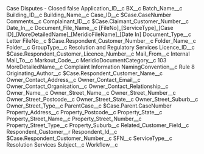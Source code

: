 <?xml version="1.0" encoding="UTF-8"?>
<CustomMetadata xmlns="http://soap.sforce.com/2006/04/metadata" xmlns:xsi="http://www.w3.org/2001/XMLSchema-instance" xmlns:xsd="http://www.w3.org/2001/XMLSchema">
    <label>Case Disputes - Closed</label>
    <protected>false</protected>
    <values>
        <field>Application_ID__c</field>
        <value xsi:nil="true"/>
    </values>
    <values>
        <field>BX__c</field>
        <value xsi:nil="true"/>
    </values>
    <values>
        <field>Batch_Name__c</field>
        <value xsi:nil="true"/>
    </values>
    <values>
        <field>Building_ID__c</field>
        <value xsi:nil="true"/>
    </values>
    <values>
        <field>Building_Name__c</field>
        <value xsi:nil="true"/>
    </values>
    <values>
        <field>Case_ID__c</field>
        <value xsi:type="xsd:string">$Case.CaseNumber</value>
    </values>
    <values>
        <field>Comments__c</field>
        <value xsi:nil="true"/>
    </values>
    <values>
        <field>Complainant_ID__c</field>
        <value xsi:type="xsd:string">$Case.Claimant_Customer_Number__c</value>
    </values>
    <values>
        <field>Date_In__c</field>
        <value xsi:nil="true"/>
    </values>
    <values>
        <field>Document_File_Name__c</field>
        <value xsi:type="xsd:string">[FileNo]_[ServiceType]_[Case ID]_[MoreDetailedName]_[MeridioFileName]_[Date In]</value>
    </values>
    <values>
        <field>Document_Type__c</field>
        <value xsi:type="xsd:string">Letter</value>
    </values>
    <values>
        <field>FileNo__c</field>
        <value xsi:type="xsd:string">$Case.Respondent_Customer_Number__c</value>
    </values>
    <values>
        <field>Folder_Name__c</field>
        <value xsi:nil="true"/>
    </values>
    <values>
        <field>Folder__c</field>
        <value xsi:nil="true"/>
    </values>
    <values>
        <field>GroupType__c</field>
        <value xsi:type="xsd:string">Resolution and Regulatory Services</value>
    </values>
    <values>
        <field>Licence_ID__c</field>
        <value xsi:type="xsd:string">$Case.Respondent_Customer_Licence_Number__c</value>
    </values>
    <values>
        <field>Mail_From__c</field>
        <value xsi:type="xsd:string">Internal</value>
    </values>
    <values>
        <field>Mail_To__c</field>
        <value xsi:nil="true"/>
    </values>
    <values>
        <field>Markout_Code__c</field>
        <value xsi:nil="true"/>
    </values>
    <values>
        <field>MeridioDocumentCategory__c</field>
        <value xsi:type="xsd:string">103</value>
    </values>
    <values>
        <field>MoreDetailedName__c</field>
        <value xsi:type="xsd:string">Complaint Information</value>
    </values>
    <values>
        <field>NamingConvention__c</field>
        <value xsi:type="xsd:string">Rule 8</value>
    </values>
    <values>
        <field>Originating_Author__c</field>
        <value xsi:type="xsd:string">$Case.Respondent_Customer_Name__c</value>
    </values>
    <values>
        <field>Owner_Contact_Address__c</field>
        <value xsi:nil="true"/>
    </values>
    <values>
        <field>Owner_Contact_Email__c</field>
        <value xsi:nil="true"/>
    </values>
    <values>
        <field>Owner_Contact_Organisation__c</field>
        <value xsi:nil="true"/>
    </values>
    <values>
        <field>Owner_Contact_Relationship__c</field>
        <value xsi:nil="true"/>
    </values>
    <values>
        <field>Owner_Name__c</field>
        <value xsi:nil="true"/>
    </values>
    <values>
        <field>Owner_Street_Name__c</field>
        <value xsi:nil="true"/>
    </values>
    <values>
        <field>Owner_Street_Number__c</field>
        <value xsi:nil="true"/>
    </values>
    <values>
        <field>Owner_Street_Postcode__c</field>
        <value xsi:nil="true"/>
    </values>
    <values>
        <field>Owner_Street_State__c</field>
        <value xsi:nil="true"/>
    </values>
    <values>
        <field>Owner_Street_Suburb__c</field>
        <value xsi:nil="true"/>
    </values>
    <values>
        <field>Owner_Street_Type__c</field>
        <value xsi:nil="true"/>
    </values>
    <values>
        <field>ParentCase__c</field>
        <value xsi:type="xsd:string">$Case.Parent.CaseNumber</value>
    </values>
    <values>
        <field>Property_Address__c</field>
        <value xsi:nil="true"/>
    </values>
    <values>
        <field>Property_Postcode__c</field>
        <value xsi:nil="true"/>
    </values>
    <values>
        <field>Property_State__c</field>
        <value xsi:nil="true"/>
    </values>
    <values>
        <field>Property_Street_Name__c</field>
        <value xsi:nil="true"/>
    </values>
    <values>
        <field>Property_Street_Number__c</field>
        <value xsi:nil="true"/>
    </values>
    <values>
        <field>Property_Street_Type__c</field>
        <value xsi:nil="true"/>
    </values>
    <values>
        <field>Property_Suburb__c</field>
        <value xsi:nil="true"/>
    </values>
    <values>
        <field>Related_Customer_Field__c</field>
        <value xsi:type="xsd:string">Respondent_Customer__r</value>
    </values>
    <values>
        <field>Respondent_Id__c</field>
        <value xsi:type="xsd:string">$Case.Respondent_Customer_Number__c</value>
    </values>
    <values>
        <field>SFN__c</field>
        <value xsi:nil="true"/>
    </values>
    <values>
        <field>ServiceType__c</field>
        <value xsi:type="xsd:string">Resolution Services</value>
    </values>
    <values>
        <field>Subject__c</field>
        <value xsi:nil="true"/>
    </values>
    <values>
        <field>Workflow__c</field>
        <value xsi:nil="true"/>
    </values>
</CustomMetadata>

